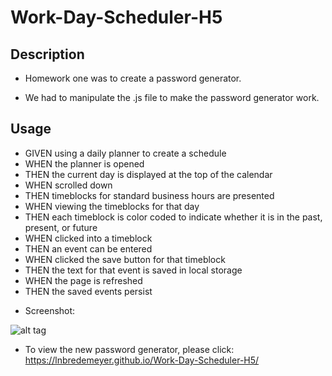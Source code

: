 # Work-Day-Scheduler-H5
## Description

- Homework one was to create a password generator.

- We had to manipulate the .js file to make the password generator work.

## Usage

* GIVEN using a daily planner to create a schedule
* WHEN the planner is opened
* THEN the current day is displayed at the top of the calendar
* WHEN scrolled down
* THEN timeblocks for standard business hours are presented
* WHEN viewing the timeblocks for that day
* THEN each timeblock is color coded to indicate whether it is in the past, present, or future
* WHEN clicked into a timeblock
* THEN an event can be entered
* WHEN clicked the save button for that timeblock
* THEN the text for that event is saved in local storage
* WHEN the page is refreshed
* THEN the saved events persist

- Screenshot:

![alt tag](https://user-images.githubusercontent.com/99215212/162600294-a97580aa-2fcf-4a6e-bfca-da4d29bfd60e.png "screenshot")

- To view the new password generator, please click: https://lnbredemeyer.github.io/Work-Day-Scheduler-H5/
```
